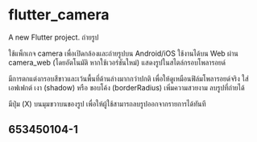 # flutter_camera

A new Flutter project.
ถ่ายรูป

ใช้แพ็กเกจ camera เพื่อเปิดกล้องและถ่ายรูปบน Android/iOS
ใช้งานได้บน Web ผ่าน camera_web (โดยอัตโนมัติ หากใช้เวอร์ชันใหม่)
แสดงรูปในสไตล์กรอบโพลารอยด์

มีการตกแต่งกรอบสีขาวและเว้นพื้นที่ด้านล่างมากกว่าปกติ เพื่อให้ดูเหมือนฟิล์มโพลารอยด์จริง
ใส่เอฟเฟกต์ เงา (shadow) หรือ ขอบโค้ง (borderRadius) เพิ่มความสวยงาม
ลบรูปที่ถ่ายได้

มีปุ่ม (X) บนมุมขวาบนของรูป เพื่อให้ผู้ใช้สามารถลบรูปออกจากรายการได้ทันที

## 653450104-1 

